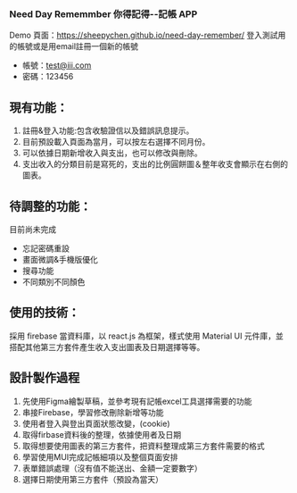### Need Day Rememmber 你得記得--記帳 APP

Demo 頁面：https://sheepychen.github.io/need-day-remember/
登入測試用的帳號或是用email註冊一個新的帳號
- 帳號：test@iii.com
- 密碼：123456

## 現有功能：
1. 註冊&登入功能:包含收驗證信以及錯誤訊息提示。
2. 目前預設載入頁面為當月，可以按左右選擇不同月份。
3. 可以依據日期新增收入與支出，也可以修改與刪除。
4. 支出收入的分類目前是寫死的，支出的比例圓餅圖＆整年收支會顯示在右側的圖表。

## 待調整的功能：

目前尚未完成
- 忘記密碼重設
- 畫面微調&手機版優化
- 搜尋功能
- 不同類別不同顏色

## 使用的技術：

採用 firebase 當資料庫，以 react.js 為框架，樣式使用 Material UI 元件庫，並搭配其他第三方套件產生收入支出圖表及日期選擇等等。

## 設計製作過程
1. 先使用Figma繪製草稿，並參考現有記帳excel工具選擇需要的功能
2. 串接Firebase，學習修改刪除新增等功能
3. 使用者登入與登出頁面狀態改變，(cookie)
4. 取得firbase資料後的整理，依據使用者及日期
5. 取得想要使用圖表的第三方套件，把資料整理成第三方套件需要的格式
6. 學習使用MUI完成記帳細項以及整個頁面安排
7. 表單錯誤處理（沒有值不能送出、金額一定要數字）
8. 選擇日期使用第三方套件（預設為當天）
